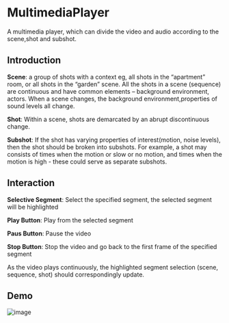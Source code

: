 # MultimediaPlayer
A multimedia player, which can divide the video and audio according to the scene,shot and subshot.

## Introduction
**Scene**: a group of shots with a context eg, all shots in the “apartment” room, or all shots in the “garden” scene. All the shots in a scene 
(sequence) are continuous and have common elements – background environment, actors. When a scene changes, the background environment,properties of sound levels all change.

**Shot**: Within a scene, shots are demarcated by an abrupt discontinuous change.

**Subshot**: If the shot has varying properties of interest(motion, noise levels), then the shot should be broken into subshots. For example,
a shot may consists of times when the motion or slow or no motion, and times when the motion is high - these could serve as separate subshots.

## Interaction
**Selective Segment**: Select the specified segment, the selected segment will be highlighted

**Play Button**: Play from the selected segment

**Paus Button**: Pause the video

**Stop Button**: Stop the video and go back to the first frame of the specified segment

As the video plays continuously, the highlighted segment selection (scene, sequence, shot) should correspondingly update.
## Demo
![image](https://github.com/RayJiazy/MultimediaPlayer/blob/main/src/Effect.gif)   
